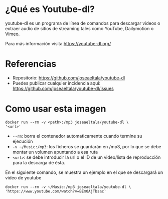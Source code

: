 # ¿Qué es Youtube-dl?
youtube-dl es un programa de línea de comandos para descargar vídeos o extraer audio de sitios de streaming tales como YouTube, Dailymotion o Vimeo.

Para más información visita https://youtube-dl.org/

# Referencias

 - Repositorio: https://github.com/joseaeltala/youtube-dl
 - Puedes publicar cualquier incidencia aquí: https://github.com/joseaeltala/youtube-dl/issues



# Como usar esta imagen

    docker run --rm -v <path>:/mp3 joseaeltala/youtube-dl \
    '<url>'
- `--rm`: borra el contenedor automaticamente cuando termine su ejecución
 - `-v ~/Music:/mp3`: los ficheros se guardarán en /mp3, por lo que se debe montar un volumen apuntando a esa ruta
 - `<url>`: se debe introducir la url o el ID de un video/lista de reproducción para la descarga de ésta.

En el siguiente comando, se muestra un ejemplo en el que se descargará un video de youtube 

    docker run --rm -v ~/Music:/mp3 joseaeltala/youtube-dl \
    'https://www.youtube.com/watch?v=BEm0AjTbsac'


 

